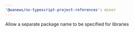 ```yaml
---
'@wanews/nx-typescript-project-references': minor
---
```


Allow a separate package name to be specified for libraries

